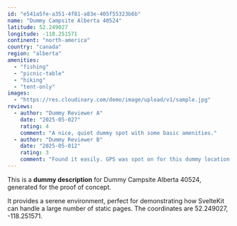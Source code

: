 ```yaml
---
id: "e541a5fe-a351-4f81-a83e-405f55323b6b"
name: "Dummy Campsite Alberta 40524"
latitude: 52.249027
longitude: -118.251571
continent: "north-america"
country: "canada"
region: "alberta"
amenities:
  - "fishing"
  - "picnic-table"
  - "hiking"
  - "tent-only"
images:
  - "https://res.cloudinary.com/demo/image/upload/v1/sample.jpg"
reviews:
  - author: "Dummy Reviewer A"
    date: "2025-05-027"
    rating: 4
    comment: "A nice, quiet dummy spot with some basic amenities."
  - author: "Dummy Reviewer B"
    date: "2025-05-012"
    rating: 3
    comment: "Found it easily. GPS was spot on for this dummy location."
---
```


This is a **dummy description** for Dummy Campsite Alberta 40524, generated for the proof of concept.

It provides a serene environment, perfect for demonstrating how SvelteKit can handle a large number of static pages. The coordinates are 52.249027, -118.251571.
